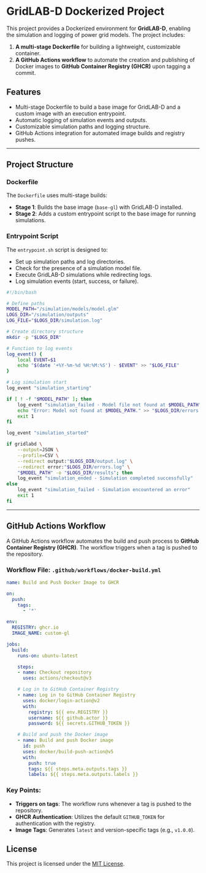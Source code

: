 # GridLAB-D Dockerized Project

This project provides a Dockerized environment for **GridLAB-D**, enabling the simulation and logging of power grid models. The project includes:

1. **A multi-stage Dockerfile** for building a lightweight, customizable container.
2. **A GitHub Actions workflow** to automate the creation and publishing of Docker images to **GitHub Container Registry (GHCR)** upon tagging a commit.

## Features

- Multi-stage Dockerfile to build a base image for GridLAB-D and a custom image with an execution entrypoint.
- Automatic logging of simulation events and outputs.
- Customizable simulation paths and logging structure.
- GitHub Actions integration for automated image builds and registry pushes.

---

## Project Structure

### Dockerfile

The `Dockerfile` uses multi-stage builds:

- **Stage 1**: Builds the base image (`base-gl`) with GridLAB-D installed.
- **Stage 2**: Adds a custom entrypoint script to the base image for running simulations.

### Entrypoint Script

The `entrypoint.sh` script is designed to:

- Set up simulation paths and log directories.
- Check for the presence of a simulation model file.
- Execute GridLAB-D simulations while redirecting logs.
- Log simulation events (start, success, or failure).

```bash
#!/bin/bash

# Define paths
MODEL_PATH="/simulation/models/model.glm"
LOGS_DIR="/simulation/outputs"
LOG_FILE="$LOGS_DIR/simulation.log"

# Create directory structure
mkdir -p "$LOGS_DIR"

# Function to log events
log_event() {
    local EVENT=$1
    echo "$(date '+%Y-%m-%d %H:%M:%S') - $EVENT" >> "$LOG_FILE"
}

# Log simulation start
log_event "simulation_starting"

if [ ! -f "$MODEL_PATH" ]; then
    log_event "simulation_failed - Model file not found at $MODEL_PATH"
    echo "Error: Model not found at $MODEL_PATH." >> "$LOGS_DIR/errors.log"
    exit 1
fi

log_event "simulation_started"

if gridlabd \
    --output=JSON \
    --profile=CSV \
    --redirect output:"$LOGS_DIR/output.log" \
    --redirect error:"$LOGS_DIR/errors.log" \
    "$MODEL_PATH" -o "$LOGS_DIR/results"; then
    log_event "simulation_ended - Simulation completed successfully"
else
    log_event "simulation_failed - Simulation encountered an error"
    exit 1
fi
```

---

## GitHub Actions Workflow

A GitHub Actions workflow automates the build and push process to **GitHub Container Registry (GHCR)**. The workflow triggers when a tag is pushed to the repository.

### Workflow File: `.github/workflows/docker-build.yml`

```yaml
name: Build and Push Docker Image to GHCR

on:
  push:
    tags:
      - '*'

env:
  REGISTRY: ghcr.io
  IMAGE_NAME: custom-gl

jobs:
  build:
    runs-on: ubuntu-latest

    steps:
    - name: Checkout repository
      uses: actions/checkout@v3

    # Log in to GitHub Container Registry
    - name: Log in to GitHub Container Registry
      uses: docker/login-action@v2
      with:
        registry: ${{ env.REGISTRY }}
        username: ${{ github.actor }}
        password: ${{ secrets.GITHUB_TOKEN }}

    # Build and push the Docker image
    - name: Build and push Docker image
      id: push
      uses: docker/build-push-action@v5
      with:
        push: true
        tags: ${{ steps.meta.outputs.tags }}
        labels: ${{ steps.meta.outputs.labels }}

```

### Key Points:

- **Triggers on tags**: The workflow runs whenever a tag is pushed to the repository.
- **GHCR Authentication**: Utilizes the default `GITHUB_TOKEN` for authentication with the registry.
- **Image Tags**: Generates `latest` and version-specific tags (e.g., `v1.0.0`).

## License
This project is licensed under the [MIT License](LICENSE).

